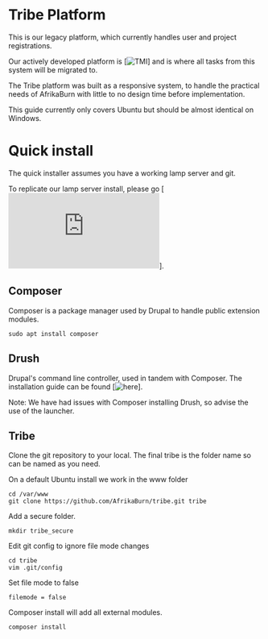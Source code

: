 # Tribe Platform
This is our legacy platform, which currently handles user and project registrations. 

Our actively developed platform is [![TMI](https://github.com/AfrikaBurn/TMI)] and is where all tasks from this system will be migrated to. 

The Tribe platform was built as a responsive system, to handle the practical needs of AfrikaBurn with little to no design time before implementation. 

This guide currently only covers Ubuntu but should be almost identical on Windows.

# Quick install
The quick installer assumes you have a working lamp server and git. 

To replicate our lamp server install, please go [![here](https://github.com/AfrikaBurn/tribe/blob/master/docs/lamp.md)].

## Composer
Composer is a package manager used by Drupal to handle public extension modules.

```
sudo apt install composer 
```

## Drush
Drupal's command line controller, used in tandem with Composer. 
The installation guide can be found [![here](https://github.com/drush-ops/drush-launcher)].

Note: We have had issues with Composer installing Drush, so advise the use of the launcher.

## Tribe
Clone the git repository to your local. The final tribe is the folder name so can be named as you need. 

On a default Ubuntu install we work in the www folder
```
cd /var/www
git clone https://github.com/AfrikaBurn/tribe.git tribe
```

Add a secure folder.
```
mkdir tribe_secure
```

Edit git config to ignore file mode changes
```
cd tribe
vim .git/config
```
Set file mode to false
```
filemode = false
```

Composer install will add all external modules. 
```
composer install
```
